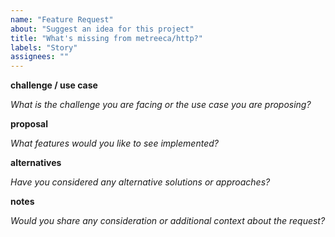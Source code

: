 ```yaml
---
name: "Feature Request"
about: "Suggest an idea for this project"
title: "What's missing from metreeca/http?"
labels: "Story"
assignees: ""
---
```



**challenge / use case**

*What is the challenge you are facing or the use case you are proposing?*


**proposal**

*What features would you like to see implemented?*


**alternatives**

*Have you considered any alternative solutions or approaches?*


**notes**

*Would you share any consideration or additional context about the request?*
